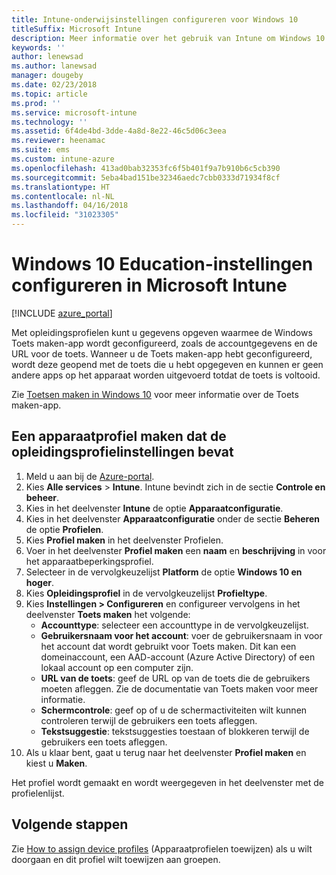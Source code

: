 ```yaml
---
title: Intune-onderwijsinstellingen configureren voor Windows 10
titleSuffix: Microsoft Intune
description: Meer informatie over het gebruik van Intune om Windows 10 Education-instellingen te configureren op apparaten die u beheert.
keywords: ''
author: lenewsad
ms.author: lanewsad
manager: dougeby
ms.date: 02/23/2018
ms.topic: article
ms.prod: ''
ms.service: microsoft-intune
ms.technology: ''
ms.assetid: 6f4de4bd-3dde-4a8d-8e22-46c5d06c3eea
ms.reviewer: heenamac
ms.suite: ems
ms.custom: intune-azure
ms.openlocfilehash: 413ad0bab32353fc6f5b401f9a7b910b6c5cb390
ms.sourcegitcommit: 5eba4bad151be32346aedc7cbb0333d71934f8cf
ms.translationtype: HT
ms.contentlocale: nl-NL
ms.lasthandoff: 04/16/2018
ms.locfileid: "31023305"
---
```

# <a name="how-to-configure-windows-10-education-settings-in-microsoft-intune"></a>Windows 10 Education-instellingen configureren in Microsoft Intune

[!INCLUDE [azure_portal](./includes/azure_portal.md)]

Met opleidingsprofielen kunt u gegevens opgeven waarmee de Windows Toets maken-app wordt geconfigureerd, zoals de accountgegevens en de URL voor de toets. Wanneer u de Toets maken-app hebt geconfigureerd, wordt deze geopend met de toets die u hebt opgegeven en kunnen er geen andere apps op het apparaat worden uitgevoerd totdat de toets is voltooid.

Zie [Toetsen maken in Windows 10](https://docs.microsoft.com/education/windows/take-tests-in-windows-10) voor meer informatie over de Toets maken-app.

## <a name="create-a-device-profile-containing-education-profile-settings"></a>Een apparaatprofiel maken dat de opleidingsprofielinstellingen bevat

1. Meld u aan bij de [Azure-portal](https://portal.azure.com).
2. Kies **Alle services** > **Intune**. Intune bevindt zich in de sectie **Controle en beheer**.
3. Kies in het deelvenster **Intune** de optie **Apparaatconfiguratie**.
2. Kies in het deelvenster **Apparaatconfiguratie** onder de sectie **Beheren** de optie **Profielen**.
3. Kies **Profiel maken** in het deelvenster Profielen.
4. Voer in het deelvenster **Profiel maken** een **naam** en **beschrijving** in voor het apparaatbeperkingsprofiel.
5. Selecteer in de vervolgkeuzelijst **Platform** de optie **Windows 10 en hoger**.
6. Kies **Opleidingsprofiel** in de vervolgkeuzelijst **Profieltype**. 
7. Kies **Instellingen > Configureren** en configureer vervolgens in het deelvenster **Toets maken** het volgende:
    - **Accounttype**: selecteer een accounttype in de vervolgkeuzelijst.
    - **Gebruikersnaam voor het account**: voer de gebruikersnaam in voor het account dat wordt gebruikt voor Toets maken. Dit kan een domeinaccount, een AAD-account (Azure Active Directory) of een lokaal account op een computer zijn.
    - **URL van de toets**: geef de URL op van de toets die de gebruikers moeten afleggen. Zie de documentatie van Toets maken voor meer informatie.
    - **Schermcontrole**: geef op of u de schermactiviteiten wilt kunnen controleren terwijl de gebruikers een toets afleggen.
    - **Tekstsuggestie**: tekstsuggesties toestaan of blokkeren terwijl de gebruikers een toets afleggen.
8. Als u klaar bent, gaat u terug naar het deelvenster **Profiel maken** en kiest u **Maken**.

Het profiel wordt gemaakt en wordt weergegeven in het deelvenster met de profielenlijst.

## <a name="next-steps"></a>Volgende stappen

Zie [How to assign device profiles](device-profile-assign.md) (Apparaatprofielen toewijzen) als u wilt doorgaan en dit profiel wilt toewijzen aan groepen.



